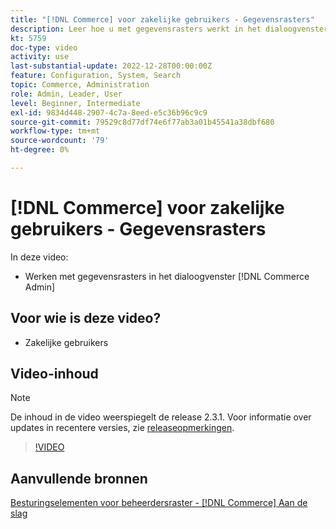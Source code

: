 ```yaml
---
title: "[!DNL Commerce] voor zakelijke gebruikers - Gegevensrasters"
description: Leer hoe u met gegevensrasters werkt in het dialoogvenster [!DNL Commerce Admin].
kt: 5759
doc-type: video
activity: use
last-substantial-update: 2022-12-28T00:00:00Z
feature: Configuration, System, Search
topic: Commerce, Administration
role: Admin, Leader, User
level: Beginner, Intermediate
exl-id: 9834d448-2907-4c7a-8eed-e5c36b96c9c9
source-git-commit: 79529c8d77df74e6f77ab3a01b45541a38dbf680
workflow-type: tm+mt
source-wordcount: '79'
ht-degree: 0%

---
```


# [!DNL Commerce] voor zakelijke gebruikers - Gegevensrasters

In deze video:

- Werken met gegevensrasters in het dialoogvenster [!DNL Commerce Admin]

## Voor wie is deze video?

- Zakelijke gebruikers

## Video-inhoud

>[!NOTE]
>
>De inhoud in de video weerspiegelt de release 2.3.1. Voor informatie over updates in recentere versies, zie [releaseopmerkingen](https://experienceleague.adobe.com/docs/commerce-operations/release/notes/overview.html).

>[!VIDEO](https://video.tv.adobe.com/v/35960?quality=12&learn=on)

## Aanvullende bronnen

[Besturingselementen voor beheerdersraster - [!DNL Commerce] Aan de slag](https://experienceleague.adobe.com/docs/commerce-admin/start/admin/tools/admin-grid-controls.html)
